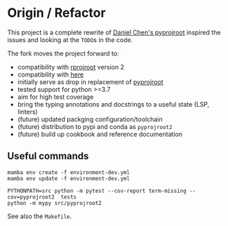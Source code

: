# Origin / Refactor

This project is a complete rewrite of [Daniel Chen's pyprojroot](https://github.com/chendaniely/pyprojroot)
inspired the issues and looking at the `TODO`s in the code.

The fork moves the project forward to:

* compatibility with [rprojroot](https://github.com/r-lib/rprojroot) version 2
* compatibility with [here](https://github.com/r-lib/here)
* initially serve as drop in replacement of [pyprojroot](https://github.com/chendaniely/pyprojroot)
* tested support for python >=3.7
* aim for high test coverage
* bring the typing annotations and docstrings to a useful state (LSP, linters)
* (future) updated packging configuration/toolchain
* (future) distribution to pypi and conda as `pyprojroot2`
* (future) build up cookbook and reference documentation

## Useful commands

```shell
mamba env create -f environment-dev.yml
mamba env update -f environment-dev.yml  
```

```shell
PYTHONPATH=src python -m pytest --cov-report term-missing --cov=pyprojroot2  tests
python -m mypy src/pyprojroot2
```

See also the `Makefile`.